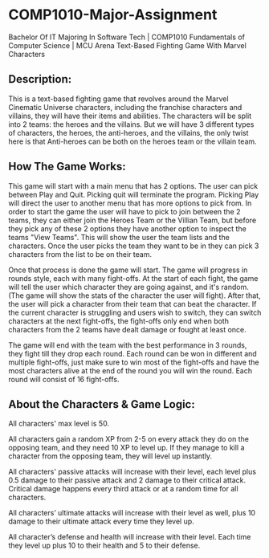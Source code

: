 # COMP1010-Major-Assignment
Bachelor Of IT Majoring In Software Tech |
COMP1010 Fundamentals of Computer Science |
MCU Arena Text-Based Fighting Game With Marvel Characters

## Description:
This is a text-based fighting game that revolves around the Marvel Cinematic Universe characters, including the franchise characters and villains, they will have their items and abilities. The characters will be split into 2 teams: the heroes and the villains. But we will have 3 different types of characters, the heroes, the anti-heroes, and the villains, the only twist here is that Anti-heroes can be both on the heroes team or the villain team.

## How The Game Works:
This game will start with a main menu that has 2 options. The user can pick between Play and Quit. Picking quit will terminate the program. Picking Play will direct the user to another menu that has more options to pick from. In order to start the game the user will have to pick to join between the 2 teams, they can either join the Heroes Team or the Villian Team, but before they pick any of these 2 options they have another option to inspect the teams "View Teams". This will show the user the team lists and the characters. Once the user picks the team they want to be in they can pick 3 characters from the list to be on their team.

Once that process is done the game will start. The game will progress in rounds style, each with many fight-offs. At the start of each fight, the game will tell the user which character they are going against, and it's random. (The game will show the stats of the character the user will fight). After that, the user will pick a character from their team that can beat the character. If the current character is struggling and users wish to switch, they can switch characters at the next fight-offs, the fight-offs only end when both characters from the 2 teams have dealt damage or fought at least once.

The game will end with the team with the best performance in 3 rounds, they fight till they drop each round. Each round can be won in different and multiple fight-offs, just make sure to win most of the fight-offs and have the most characters alive at the end of the round you will win the round. Each round will consist of 16 fight-offs.

## About the Characters & Game Logic:
All characters' max level is 50.

All characters gain a random XP from 2-5 on every attack they do on the opposing team, and they need 10 XP to level up. If they manage to kill a character from the opposing team, they will level up instantly.

All characters' passive attacks will increase with their level, each level plus 0.5 damage to their passive attack and 2 damage to their critical attack. Critical damage happens every third attack or at a random time for all characters.

All characters’ ultimate attacks will increase with their level as well, plus 10 damage to their ultimate attack every time they level up.

All character’s defense and health will increase with their level. Each time they level up plus 10 to their health and 5 to their defense.

